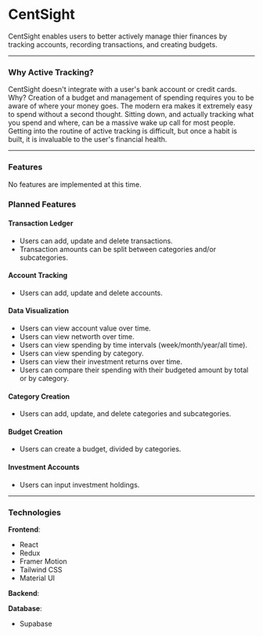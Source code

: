 # CentSight
CentSight enables users to better actively manage thier finances by tracking accounts, recording transactions, and creating budgets.
****
### Why Active Tracking?
CentSight doesn't integrate with a user's bank account or credit cards. Why? Creation of a budget and management of spending requires you to be aware of where your money goes. The modern era makes it extremely easy to spend without a second thought. Sitting down, and actually tracking what you spend and where, can be a massive wake up call for most people. Getting into the routine of active tracking is difficult, but once a habit is built, it is invaluable to the user's financial health.
****
### Features
No features are implemented at this time.
### Planned Features
#### Transaction Ledger
- Users can add, update and delete transactions.
- Transaction amounts can be split between categories and/or subcategories.
#### Account Tracking
- Users can add, update and delete accounts.
#### Data Visualization
- Users can view account value over time.
- Users can view networth over time.
- Users can view spending by time intervals (week/month/year/all time).
- Users can view spending by category.
- Users can view their investment returns over time.
- Users can compare their spending with their budgeted amount by total or by category.
#### Category Creation
- Users can add, update, and delete categories and subcategories.
#### Budget Creation
- Users can create a budget, divided by categories.
#### Investment Accounts
- Users can input investment holdings.
****
### Technologies
**Frontend**:
- React
- Redux
- Framer Motion
- Tailwind CSS
- Material UI

**Backend**: 

**Database**:
- Supabase
